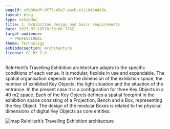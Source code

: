 ```yaml
---
pageId: c6b06adf-df77-45e7-aacb-e2c10484496e
layout: blog
type: exhibdoc
title: 1. Exhibition design and basic requirements
date: 2023-07-19T10:39:06.775Z
target-audience:
  - PROFESSIONAL
theme: Technology
exhibdocsection: Architecture
license: CC BY 2.0
---
```

ReInHerit’s Travelling Exhibition architecture adapts to the specific conditions of each venue. It is modular, flexible in use and expandable. The spatial organisation depends on the dimension of the exhibition space, the number of exhibited Key Objects, the light situation and the situation of the entrance. In the present case it is a configuration for three Key Objects in a 40 m2 space. Each of the Key Objects defines a spatial footprint in the exhibition space consisting of a Projection, Bench and a Box, representing the Key Object. The design of the modular Boxes is related to the physical dimensions of digital Key Objects as core entities.

![map ReInHerit’s Travelling Exhibition architecture](https://ucarecdn.com/f808405d-f69b-4fff-b841-15b3a01430a3/)
